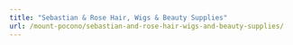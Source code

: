 ```yaml
---
title: "Sebastian & Rose Hair, Wigs & Beauty Supplies"
url: /mount-pocono/sebastian-and-rose-hair-wigs-and-beauty-supplies/
---
```

